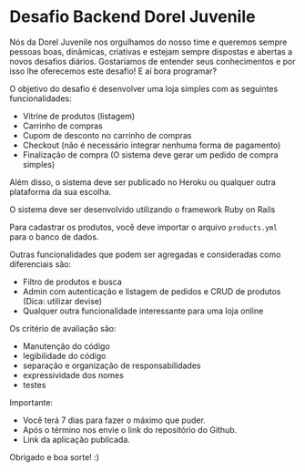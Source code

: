 # Desafio Backend Dorel Juvenile

Nós da Dorel Juvenile nos orgulhamos do nosso time e queremos sempre pessoas boas, dinâmicas, criativas e estejam sempre dispostas e abertas a novos desafios diários.
Gostariamos de entender seus conhecimentos e por isso lhe oferecemos este desafio! E aí bora programar?

O objetivo do desafio é desenvolver uma loja simples com as seguintes funcionalidades:

- Vitrine de produtos (listagem)
- Carrinho de compras
- Cupom de desconto no carrinho de compras
- Checkout (não é necessário integrar nenhuma forma de pagamento)
- Finalização de compra (O sistema deve gerar um pedido de compra simples)

Além disso, o sistema deve ser publicado no Heroku ou qualquer outra plataforma da sua escolha.

O sistema deve ser desenvolvido utilizando o framework Ruby on Rails

Para cadastrar os produtos, você deve importar o arquivo `products.yml` para o banco de dados.

Outras funcionalidades que podem ser agregadas e consideradas como diferenciais são:
- Filtro de produtos e busca
- Admin com autenticação e listagem de pedidos e CRUD de produtos (Dica: utilizar devise)
- Qualquer outra funcionalidade interessante para uma loja online

Os critério de avaliação são:
- Manutenção do código
- legibilidade do código
- separação e organização de responsabilidades
- expressividade dos nomes
- testes

Importante:

- Você terá 7 dias para fazer o máximo que puder.
- Após o término nos envie o link do repositório do Github.
- Link da aplicação publicada.

Obrigado e boa sorte! :)
